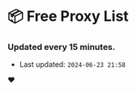 # :package: Free Proxy List
### Updated every 15 minutes.

- Last updated: `2024-06-23 21:58`

:heart:
